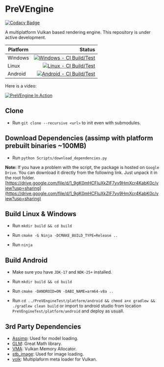 # PreVEngine

[![Codacy Badge](https://app.codacy.com/project/badge/Grade/88a3ed1e12e04eb09882db2c7e5ea794)](https://app.codacy.com/gh/helcl42/PreVEngine/dashboard?utm_source=gh&utm_medium=referral&utm_content=&utm_campaign=Badge_grade)

A multiplatform Vulkan based rendering engine. This repository is under active development.

| Platform | Status |
|---|---:|
| Windows | [![Windows - CI Build/Test](https://github.com/helcl42/PreVEngine/actions/workflows/ci-windows.yml/badge.svg)](https://github.com/helcl42/PreVEngine/actions/workflows/ci-windows.yml) |
| Linux | [![Linux - CI Build/Test](https://github.com/helcl42/PreVEngine/actions/workflows/ci-linux.yml/badge.svg)](https://github.com/helcl42/PreVEngine/actions/workflows/ci-linux.yml) |
| Android  | [![Android - CI Build/Test](https://github.com/helcl42/PreVEngine/actions/workflows/ci-android.yml/badge.svg)](https://github.com/helcl42/PreVEngine/actions/workflows/ci-android.yml)  |

Here is a video:

[![PreVEngine In Action](http://img.youtube.com/vi/lSp1hOncLVs/0.jpg)](http://www.youtube.com/watch?v=lSp1hOncLVs "PreVEngine In Action")

## Clone
- Run `git clone --recursive <url>` to init even with submodules.

## Download Dependencies (assimp with platform prebuilt binaries ~100MB)
 - Run `python Scripts/download_dependencies.py`

 **Note:** If you have a problem with the script, the package is hosted on `Google Drive`. You can download it directly from the following link. Just unpack it in the root folder.
[https://drive.google.com/file/d/1_9gK0mHCFIuXkZlF7yv9HmXcr4KabK0c/view?usp=sharing](https://drive.google.com/file/d/1_9gK0mHCFIuXkZlF7yv9HmXcr4KabK0c/view?usp=sharing)

## Build Linux & Windows

 - Run `mkdir build && cd build`

 - Run `cmake -G Ninja -DCMAKE_BUILD_TYPE=Release ..`

 - Run `ninja`

## Build Android

 - Make sure you have `JDK-17` and `NDK-25+` installed.

 - Run `mkdir build && cd build`

 - Run `cmake -DANDROID=ON -DABI_NAME=arm64-v8a ..`

 - Run `cd ../PreVEngineTest/platform/android && chmod a+x gradlew && ./gradlew clean build` or import to android studio from location `PreVEngineTest/platform/android` and deploy as usuall.

## 3rd Party Dependencies
 - [Assimp](https://github.com/assimp/assimp): Used for model loading.
 - [GLM](https://github.com/g-truc/glm): Great Math library.
 - [VMA](https://github.com/GPUOpen-LibrariesAndSDKs/VulkanMemoryAllocator): Vulkan Memory Allocator.
 - [stb_image](https://github.com/nothings/stb): Used for image loading.
 - [volk](https://github.com/zeux/volk): Multiplaform meta loader for Vulkan.


